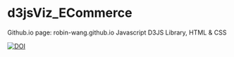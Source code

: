 # d3jsViz_ECommerce

Github.io page: robin-wang.github.io
Javascript D3JS Library, HTML & CSS

[![DOI](https://zenodo.org/badge/184427523.svg)](https://zenodo.org/badge/latestdoi/184427523)
